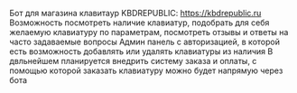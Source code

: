 Бот для магазина клавитаур KBDREPUBLIC: https://kbdrepublic.ru
Возможность посмотреть наличие клавиатур, подобрать для себя желаемую клавиатуру по параметрам, посмотреть отзывы и ответы на часто задаваемые вопросы 
Админ панель с авторизацией, в которой есть возможность добавлять или удалять клавиатуры из наличия
В двльнейшем планируется внедрить систему заказа и оплаты, с помощью которой заказать клавиатуру можно будет напрямую через бота 
